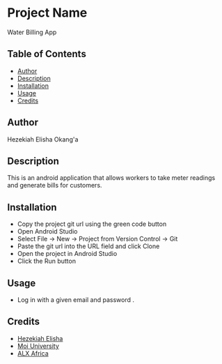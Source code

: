 # Project Name
Water Billing App

## Table of Contents
* [Author](#author)
* [Description](#description)
* [Installation](#installation)
* [Usage](#usage)
* [Credits](#credits)

## Author
Hezekiah Elisha Okang'a

## Description
This is an android application that allows workers to take meter readings and generate bills for customers.

## Installation
+ Copy the project git url using the green code button
+ Open Android Studio
+ Select File -> New -> Project from Version Control -> Git
+ Paste the git url into the URL field and click Clone
+ Open the project in Android Studio
+ Click the Run button

## Usage
+ Log in with a given email and password .

## Credits
+ [Hezekiah Elisha](https://x.com/_hezekiahelisha)
+ [Moi University](https://www.mu.ac.ke/)
+ [ALX Africa](https://www.alxafrica.com/)


```